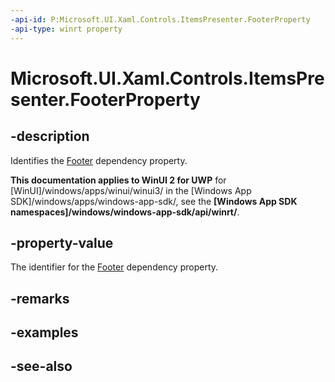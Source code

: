 ```yaml
---
-api-id: P:Microsoft.UI.Xaml.Controls.ItemsPresenter.FooterProperty
-api-type: winrt property
---
```


<!-- Property syntax
public Windows.UI.Xaml.DependencyProperty FooterProperty { get; }
-->

# Microsoft.UI.Xaml.Controls.ItemsPresenter.FooterProperty

## -description
Identifies the [Footer](itemspresenter_footer.md) dependency property.

**This documentation applies to WinUI 2 for UWP** for [WinUI]/windows/apps/winui/winui3/ in the [Windows App SDK]/windows/apps/windows-app-sdk/, see the **[Windows App SDK namespaces]/windows/windows-app-sdk/api/winrt/**.

## -property-value
The identifier for the [Footer](itemspresenter_footer.md) dependency property.

## -remarks

## -examples

## -see-also
